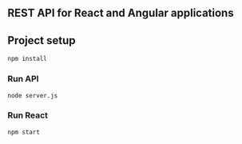 ## REST API for React and Angular applications

## Project setup
```Cancel changes
npm install
```

### Run API
```
node server.js
```

### Run React
```
npm start
```
